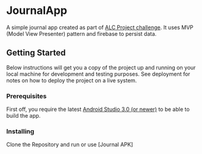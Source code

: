 # JournalApp
A simple journal app created as part of [ALC Project challenge](https://andela.com/alcwithgoogle). It uses MVP (Model View Presenter) pattern and firebase to persist data.

## Getting Started

Below instructions will get you a copy of the project up and running on your local machine for development and testing purposes. See deployment for notes on how to deploy the project on a live system.

### Prerequisites

First off, you require the latest [Android Studio 3.0 (or newer)](https://developer.android.com/studio) to be able to build the app.

### Installing
Clone the Repository and run or use [Journal APK]
